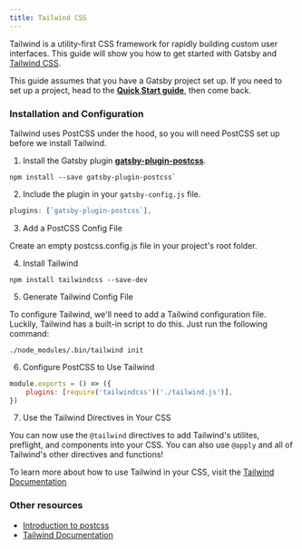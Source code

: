 ```yaml
---
title: Tailwind CSS
---
```


Tailwind is a utility-first CSS framework for rapidly building custom user interfaces. This guide will show you how to get started with Gatsby and [Tailwind CSS](https://tailwindcss.com/).

This guide assumes that you have a Gatsby project set up. If you need to set up a project, head to the [**Quick Start guide**](https://www.gatsbyjs.org/docs), then come back.

### Installation and Configuration

Tailwind uses PostCSS under the hood, so you will need PostCSS set up before we install Tailwind.

1.  Install the Gatsby plugin [**gatsby-plugin-postcss**](https://github.com/gatsbyjs/gatsby/tree/master/packages/gatsby-plugin-postcss).

```shell
npm install --save gatsby-plugin-postcss`
```

2.  Include the plugin in your `gatsby-config.js` file.

```javascript:title=gatsby-config.js
plugins: [`gatsby-plugin-postcss`],
```

3. Add a PostCSS Config File

Create an empty postcss.config.js file in your project's root folder.

4. Install Tailwind

`npm install tailwindcss --save-dev`

5. Generate Tailwind Config File

To configure Tailwind, we'll need to add a Tailwind configuration file. Luckily, Tailwind has a built-in script to do this. Just run the following command:

`
./node_modules/.bin/tailwind init
`

6. Configure PostCSS to Use Tailwind

```javascript:title=postcss.config.js
module.exports = () => ({
    plugins: [require('tailwindcss')('./tailwind.js')],
})
```

7. Use the Tailwind Directives in Your CSS

You can now use the `@tailwind` directives to add Tailwind's utilites, preflight, and components into your CSS. You can also use `@apply` and all of Tailwind's other directives and functions!

To learn more about how to use Tailwind in your CSS, visit the [Tailwind Documentation](https://tailwindcss.com/docs/installation#3-use-tailwind-in-your-css)


### Other resources

- [Introduction to postcss](https://www.smashingmagazine.com/2015/12/introduction-to-postcss/)
- [Tailwind Documentation](https://tailwindcss.com/)
